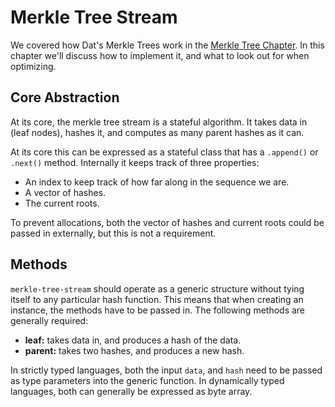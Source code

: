 # Merkle Tree Stream

We covered how Dat's Merkle Trees work in the [Merkle Tree
Chapter](/ch01-02-merkle-tree.html). In this chapter we'll discuss how to
implement it, and what to look out for when optimizing.

## Core Abstraction
At its core, the merkle tree stream is a stateful algorithm. It takes data in
(leaf nodes), hashes it, and computes as many parent hashes as it can.

At its core this can be expressed as a stateful class that has a `.append()` or
`.next()` method. Internally it keeps track of three properties:

- An index to keep track of how far along in the sequence we are.
- A vector of hashes.
- The current roots.

To prevent allocations, both the vector of hashes and current roots could be
passed in externally, but this is not a requirement.

## Methods
`merkle-tree-stream` should operate as a generic structure without tying itself
to any particular hash function. This means that when creating an instance, the
methods have to be passed in. The following methods are generally required:

- __leaf:__ takes data in, and produces a hash of the data.
- __parent:__ takes two hashes, and produces a new hash.

In strictly typed languages, both the input `data`, and `hash` need to be passed
as type parameters into the generic function. In dynamically typed languages,
both can generally be expressed as byte array.
